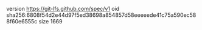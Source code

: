 version https://git-lfs.github.com/spec/v1
oid sha256:6808f54d2e44d97f5ed38698a854857d58eeeeede41c75a590ec588f60e6555c
size 1669
